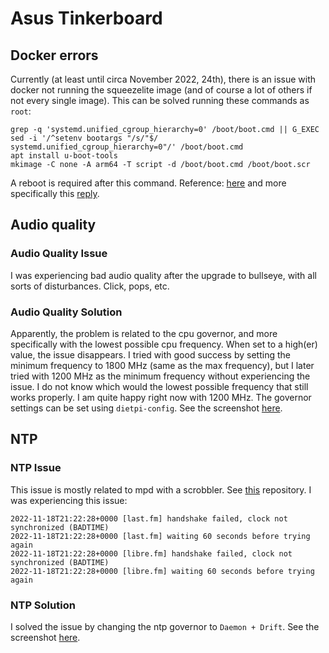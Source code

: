 # Asus Tinkerboard

## Docker errors

Currently (at least until circa November 2022, 24th), there is an issue with docker not running the squeezelite image (and of course a lot of others if not every single image). This can be solved running these commands as `root`:

```text
grep -q 'systemd.unified_cgroup_hierarchy=0' /boot/boot.cmd || G_EXEC sed -i '/^setenv bootargs "/s/"$/ systemd.unified_cgroup_hierarchy=0"/' /boot/boot.cmd
apt install u-boot-tools
mkimage -C none -A arm64 -T script -d /boot/boot.cmd /boot/boot.scr
```

A reboot is required after this command.
Reference: [here](https://github.com/MichaIng/DietPi/issues/5198) and more specifically this [reply](https://github.com/MichaIng/DietPi/issues/5198#issuecomment-1019510936).

## Audio quality

### Audio Quality Issue

I was experiencing bad audio quality after the upgrade to bullseye, with all sorts of disturbances. Click, pops, etc.

### Audio Quality Solution

Apparently, the problem is related to the cpu governor, and more specifically with the lowest possible cpu frequency. When set to a high(er) value, the issue disappears. I tried with good success by setting the minimum frequency to 1800 MHz (same as the max frequency), but I later tried with 1200 MHz as the minimum frequency without experiencing the issue. I do not know which would the lowest possible frequency that still works properly. I am quite happy right now with 1200 MHz.
The governor settings can be set using `dietpi-config`. See the screenshot [here](../img/tinkerboard-performance-settings-small.png).  

## NTP

### NTP Issue

This issue is mostly related to mpd with a scrobbler. See [this](https://github.com/GioF71/mpd-alsa-docker) repository.
I was experiencing this issue:

```text
2022-11-18T21:22:28+0000 [last.fm] handshake failed, clock not synchronized (BADTIME)
2022-11-18T21:22:28+0000 [last.fm] waiting 60 seconds before trying again
2022-11-18T21:22:28+0000 [libre.fm] handshake failed, clock not synchronized (BADTIME)
2022-11-18T21:22:28+0000 [libre.fm] waiting 60 seconds before trying again
```

### NTP Solution

I solved the issue by changing the ntp governor to `Daemon + Drift`.
See the screenshot [here](../img/tinkerboard-ntp-settings-small.png).
